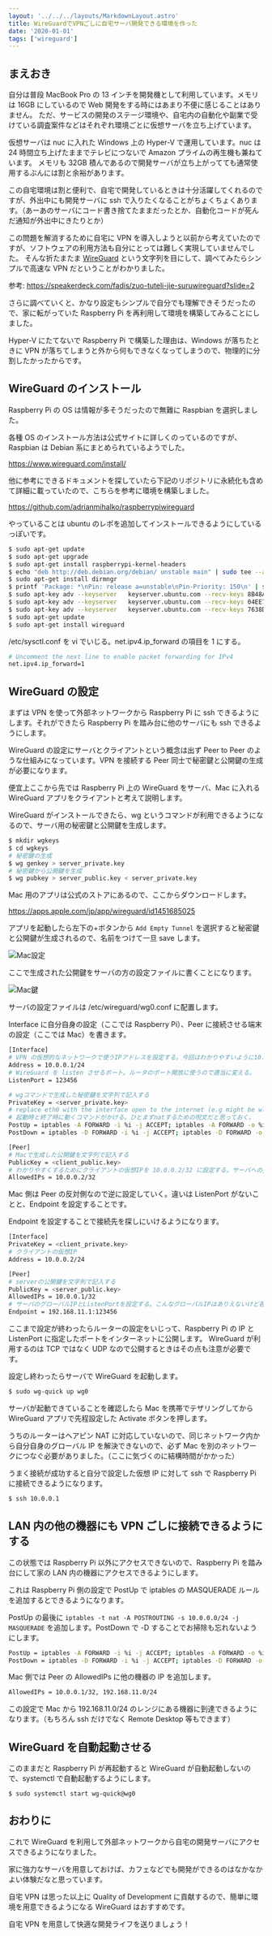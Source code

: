 ```yaml
---
layout: '../../../layouts/MarkdownLayout.astro'
title: WireGuardでVPNごしに自宅サーバ開発できる環境を作った
date: '2020-01-01'
tags: ['wireguard']
---
```


## まえおき

自分は普段 MacBook Pro の 13 インチを開発機として利用しています。メモリは 16GB にしているので Web 開発をする時にはあまり不便に感じることはありません。
ただ、サービスの開発のステージ環境や、自宅内の自動化や副業で受けている調査案件などはそれぞれ環境ごとに仮想サーバを立ち上げています。

仮想サーバは nuc に入れた Windows 上の Hyper-V で運用しています。nuc は 24 時間立ち上げたままでテレビにつないで Amazon プライムの再生機も兼ねています。
メモリも 32GB 積んであるので開発サーバが立ち上がってても通常使用するぶんには割と余裕があります。

この自宅環境は割と便利で、自宅で開発しているときは十分活躍してくれるのですが、外出中にも開発サーバに ssh で入りたくなることがちょくちょくあります。（あーあのサーバにコード書き捨てたままだったとか、自動化コードが死んだ通知が外出中にきたりとか）

この問題を解消するために自宅に VPN を導入しようと以前から考えていたのですが、ソフトウェアの利用方法も自分にとっては難しく実現していませんでした。
そんな折たまたま [WireGuard](https://www.wireguard.com/) という文字列を目にして、調べてみたらシンプルで高速な VPN だということがわかりました。

参考: https://speakerdeck.com/fadis/zuo-tuteli-jie-suruwireguard?slide=2

さらに調べていくと、かなり設定もシンプルで自分でも理解できそうだったので、家に転がっていた Raspberry Pi を再利用して環境を構築してみることにしました。

Hyper-V にたてないで Raspberry Pi で構築した理由は、Windows が落ちたときに VPN が落ちてしまうと外から何もできなくなってしまうので、物理的に分割したかったからです。

## WireGuard のインストール

Raspberry Pi の OS は情報が多そうだったので無難に Raspbian を選択しました。

各種 OS のインストール方法は公式サイトに詳しくのっているのですが、Raspbian は Debian 系にまとめられているようでした。

https://www.wireguard.com/install/

他に参考にできるドキュメントを探していたら下記のリポジトリに永続化も含めて詳細に載っていたので、こちらを参考に環境を構築しました。

https://github.com/adrianmihalko/raspberrypiwireguard

やっていることは ubuntu のレポを追加してインストールできるようにしているっぽいです。

```bash
$ sudo apt-get update
$ sudo apt-get upgrade
$ sudo apt-get install raspberrypi-kernel-headers
$ echo "deb http://deb.debian.org/debian/ unstable main" | sudo tee --append /etc/apt/sources.list.d/unstable.list
$ sudo apt-get install dirmngr
$ printf 'Package: *\nPin: release a=unstable\nPin-Priority: 150\n' | sudo tee --append /etc/apt/preferences.d/limit-unstable
$ sudo apt-key adv --keyserver   keyserver.ubuntu.com --recv-keys 8B48AD6246925553
$ sudo apt-key adv --keyserver   keyserver.ubuntu.com --recv-keys 04EE7237B7D453EC
$ sudo apt-key adv --keyserver   keyserver.ubuntu.com --recv-keys 7638D0442B90D010
$ sudo apt-get update
$ sudo apt-get install wireguard
```

/etc/sysctl.conf を vi でいじる。net.ipv4.ip_forward の項目を 1 にする。

```bash
# Uncomment the next line to enable packet forwarding for IPv4
net.ipv4.ip_forward=1
```

## WireGuard の設定

まずは VPN を使って外部ネットワークから Raspberry Pi に ssh できるようにします。それができたら Raspberry Pi を踏み台に他のサーバにも ssh できるようにします。

WireGuard の設定にサーバとクライアントという概念は出ず Peer to Peer のような仕組みになっています。VPN を接続する Peer 同士で秘密鍵と公開鍵の生成が必要になります。

便宜上ここから先では Raspberry Pi 上の WireGuard をサーバ、Mac に入れる WireGuard アプリをクライアントと考えて説明します。

WireGuard がインストールできたら、wg というコマンドが利用できるようになるので、サーバ用の秘密鍵と公開鍵を生成します。

```bash
$ mkdir wgkeys
$ cd wgkeys
# 秘密鍵の生成
$ wg genkey > server_private.key
# 秘密鍵から公開鍵を生成
$ wg pubkey > server_public.key < server_private.key
```

Mac 用のアプリは公式のストアにあるので、ここからダウンロードします。

https://apps.apple.com/jp/app/wireguard/id1451685025

アプリを起動したら左下の+ボタンから `Add Empty Tunnel` を選択すると秘密鍵と公開鍵が生成されるので、名前をつけて一旦 save します。

![Mac設定](/img/2020-01-01-vpn/mac.jpeg)

ここで生成された公開鍵をサーバの方の設定ファイルに書くことになります。

![Mac鍵](/img/2020-01-01-vpn/mac_key.jpeg)

サーバの設定ファイルは /etc/wireguard/wg0.conf に配置します。

Interface に自分自身の設定（ここでは Raspberry Pi）、Peer に接続させる端末の設定（ここでは Mac）を書きます。

```bash
[Interface]
# VPN の仮想的なネットワークで使うIPアドレスを設定する。今回はわかりやすいように10.0.0.1/24で設定した。
Address = 10.0.0.1/24
# WireGuard を listen させるポート。ルータのポート開放に使うので適当に変える。
ListenPort = 123456

# wgコマンドで生成した秘密鍵を文字列で記入する
PrivateKey = <server_private.key>
# replace eth0 with the interface open to the internet (e.g might be wlan0 if wifi)
# 起動時と終了時に動くコマンドがかける。ひとまずnatするための呪文だと思っておく。
PostUp = iptables -A FORWARD -i %i -j ACCEPT; iptables -A FORWARD -o %i -j ACCEPT; iptables -t nat -A POSTROUTING -o eth0 -j MASQUERADE
PostDown = iptables -D FORWARD -i %i -j ACCEPT; iptables -D FORWARD -o %i -j ACCEPT; iptables -t nat -D POSTROUTING -o eth0 -j MASQUERADE

[Peer]
# Macで生成した公開鍵を文字列で記入する
PublicKey = <client_public.key>
# わかりやすくするためにクライアントの仮想IPを 10.0.0.2/32 に設定する。サーバへの接続許可IPに追加する。
AllowedIPs = 10.0.0.2/32
```

Mac 側は Peer の反対側なので逆に設定していく。違いは ListenPort がないことと、Endpoint を設定することです。

Endpoint を設定することで接続先を探しにいけるようになります。

```bash
[Interface]
PrivateKey = <client_private.key>
# クライアントの仮想IP
Address = 10.0.0.2/24

[Peer]
# serverの公開鍵を文字列で記入する
PublicKey = <server_public.key>
AllowedIPs = 10.0.0.1/32
# サーバのグローバルIPとListenPortを設定する。こんなグローバルIPはありえないけど各環境に合わせてよみかえる。
Endpoint = 192.168.11.1:123456
```

ここまで設定が終わったらルーターの設定をいじって、Raspberry Pi の IP と ListenPort に指定したポートをインターネットに公開します。
WireGuard が利用するのは TCP ではなく UDP なので公開するときはその点も注意が必要です。

設定し終わったらサーバで WireGuard を起動します。

```bash
$ sudo wg-quick up wg0
```

サーバが起動できていることを確認したら Mac を携帯でテザリングしてから WireGuard アプリで先程設定した Activate ボタンを押します。

うちのルーターはヘアピン NAT に対応していないので、同じネットワーク内から自分自身のグローバル IP を解決できないので、必ず Mac を別のネットワークにつなぐ必要がありました。（ここに気づくのに結構時間がかかった）

うまく接続が成功すると自分で設定した仮想 IP に対して ssh で Raspberry Pi に接続できるようになります。

```bash
$ ssh 10.0.0.1
```

## LAN 内の他の機器にも VPN ごしに接続できるようにする

この状態では Raspberry Pi 以外にアクセスできないので、Raspberry Pi を踏み台にして家の LAN 内の機器にアクセスできるようにします。

これは Raspberry Pi 側の設定で PostUp で iptables の MASQUERADE ルールを追加するとできるようになります。

PostUp の最後に `iptables -t nat -A POSTROUTING -s 10.0.0.0/24 -j MASQUERADE` を追加します。PostDown で -D することでお掃除も忘れないようにします。

```bash
PostUp = iptables -A FORWARD -i %i -j ACCEPT; iptables -A FORWARD -o %i -j ACCEPT; iptables -t nat -A POSTROUTING -o eth0 -j MASQUERADE; iptables -t nat -A POSTROUTING -s 10.0.0.0/24 -j MASQUERADE
PostDown = iptables -D FORWARD -i %i -j ACCEPT; iptables -D FORWARD -o %i -j ACCEPT; iptables -t nat -D POSTROUTING -o eth0 -j MASQUERADE; iptables -t nat -D POSTROUTING -s 10.0.0.0/24 -j MASQUERADE
```

Mac 側では Peer の AllowedIPs に他の機器の IP を追加します。

```bash
AllowedIPs = 10.0.0.1/32, 192.168.11.0/24
```

この設定で Mac から 192.168.11.0/24 のレンジにある機器に到達できるようになります。（もちろん ssh だけでなく Remote Desktop 等もできます）

## WireGuard を自動起動させる

このままだと Raspberry Pi が再起動すると WireGuard が自動起動しないので、systemctl で自動起動するようにします。

```
$ sudo systemctl start wg-quick@wg0
```

## おわりに

これで WireGuard を利用して外部ネットワークから自宅の開発サーバにアクセスできるようになりました。

家に強力なサーバを用意しておけば、カフェなどでも開発ができるのはなかなかよい体験だなと思っています。

自宅 VPN は思った以上に Quality of Development に貢献するので、簡単に環境を用意できるようになる WireGuard はおすすめです。

自宅 VPN を用意して快適な開発ライフを送りましょう！
